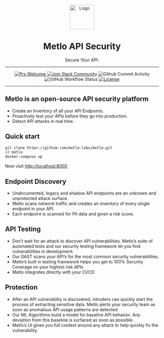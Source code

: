 <p align="center">
  <img alt="Logo" src="https://storage.googleapis.com/metlo-security-public-images/metlo_logo_horiz%404x.jpg" height="80" />
  <h1 align="center">Metlo API Security</h1>
  <p align="center">Secure Your API.</p>
</p>

---
<div align="center">

[![Prs Welcome](https://img.shields.io/badge/PRs-welcome-brightgreen.svg?style=shields)](http://makeapullrequest.com)
[![Join Slack Community](https://img.shields.io/badge/slack%20community-join-blue)](https://metlo.com/slack)
![Github Commit Activity](https://img.shields.io/github/commit-activity/m/metlo-labs/metlo)
![GitHub Workflow Status](https://img.shields.io/github/workflow/status/metlo-labs/metlo/build)
[![License](https://img.shields.io/badge/license-MIT-brightgreen)](/LICENSE)

</div>

---

## Metlo is an open-source API security platform
* Create an Inventory of all your API Endpoints.
* Proactively test your APIs before they go into production.
* Detect API attacks in real time.

## Quick start
```bash
git clone https://github.com/metlo-labs/metlo.git
cd metlo
docker-compose up
```

Now visit [http://localhost:8000](http://localhost:8000)

## Endpoint Discovery
* Undocumented, legacy and shadow API endpoints are an unknown and unprotected attack surface.
* Metlo scans network traffic and creates an inventory of every single endpoint in your API.
* Each endpoint is scanned for PII data and given a risk score.

## API Testing
* Don’t wait for an attack to discover API vulnerabilities. Metlo’s suite of automated tests and our security testing framework let you find vulnerabilities in development.
* Our DAST scans your API’s for the most common security vulnerabilities.
* Metlo’s built in testing framework helps you get to 100% Security Coverage on your highest risk APIs
* Metlo integrates directly with your CI/CD

## Protection
* After an API vulnerability is discovered, intruders can quickly start the process of extracting sensitive data. Metlo alerts your security team as soon as anomalous API usage patterns are detected.
* Our ML Algorithms build a model for baseline API behavior. Any deviation from this baseline is surfaced as soon as possible.
* Metlo’s UI gives you full context around any attack to help quickly fix the vulnerability.
